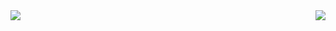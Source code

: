 <img align="right" src="https://visitor-badge.laobi.icu/badge?page_id=soixz.soixz" />

<img src="https://skillicons.dev/icons?i=typescript,react,tailwind,express,nodejs,java,rust" />
